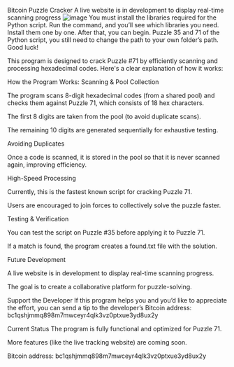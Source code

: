 Bitcoin Puzzle Cracker A live website is in development to display real-time scanning progress
![image](https://github.com/user-attachments/assets/3b82ca9f-9759-4da2-affa-2fee827be174)
You must install the libraries required for the Python script. Run the command, and you’ll see which libraries you need. Install them one by one. After that, you can begin. Puzzle 35 and 71 of the Python script, you still need to change the path to your own folder’s path. Good luck!

This program is designed to crack Puzzle #71 by efficiently scanning and processing hexadecimal codes. Here's a clear explanation of how it works:

How the Program Works:
Scanning & Pool Collection

The program scans 8-digit hexadecimal codes (from a shared pool) and checks them against Puzzle 71, which consists of 18 hex characters.

The first 8 digits are taken from the pool (to avoid duplicate scans).

The remaining 10 digits are generated sequentially for exhaustive testing.

Avoiding Duplicates

Once a code is scanned, it is stored in the pool so that it is never scanned again, improving efficiency.

High-Speed Processing

Currently, this is the fastest known script for cracking Puzzle 71.

Users are encouraged to join forces to collectively solve the puzzle faster.

Testing & Verification

You can test the script on Puzzle #35 before applying it to Puzzle 71.

If a match is found, the program creates a found.txt file with the solution.

Future Development

A live website is in development to display real-time scanning progress.

The goal is to create a collaborative platform for puzzle-solving.

Support the Developer
If this program helps you and you’d like to appreciate the effort, you can send a tip to the developer’s Bitcoin address:
bc1qshjmmq898m7mwceyr4qlk3vz0ptxue3yd8ux2y

Current Status
The program is fully functional and optimized for Puzzle 71.

More features (like the live tracking website) are coming soon.

Bitcoin address:
bc1qshjmmq898m7mwceyr4qlk3vz0ptxue3yd8ux2y
